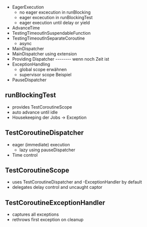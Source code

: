 - EagerExecution
  - no eager excecution in runBlocking
  - eager excecution in runBlockingTest
  - eager execution until delay or yield
- AdvanceTime
- TestingTimeoutInSuspendableFunction
- TestingTimeoutInSeparateCoroutine
  - async
- MainDispatcher
- MainDispatcher using extension
- Providing Dispatcher
-------- wenn noch Zeit ist
- ExceptionHandling
  - global scope erwähnen
  - supervisor scope Beispiel
- PauseDispatcher

## runBlockingTest
- provides TestCoroutineScope
- auto advance until idle
- Housekeeping der Jobs -> Exception

## TestCoroutineDispatcher
- eager (immediate) execution
  - lazy using pauseDispatcher
- Time control

## TestCoroutineScope
- uses TestCoroutineDispatcher and -ExceptionHandler by default
- delegates delay control and uncaught captor

## TestCoroutineExceptionHandler
- captures all exceptions
- rethrows first exception on cleanup
